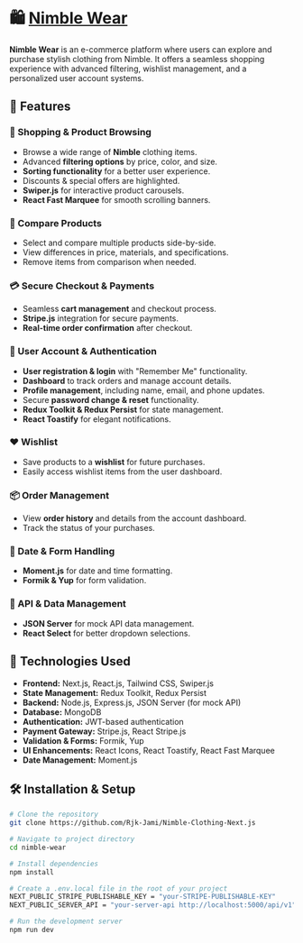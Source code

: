 # 🛍️ [Nimble Wear](https://nimble-wear.vercel.app)

**Nimble Wear** is an e-commerce platform where users can explore and purchase stylish clothing from Nimble. It offers a seamless shopping experience with advanced filtering, wishlist management, and a personalized user account systems.

## 🚀 Features

### 🛒 Shopping & Product Browsing
- Browse a wide range of **Nimble** clothing items.
- Advanced **filtering options** by price, color, and size.
- **Sorting functionality** for a better user experience.
- Discounts & special offers are highlighted.
- **Swiper.js** for interactive product carousels.
- **React Fast Marquee** for smooth scrolling banners.

### 🔄 Compare Products
- Select and compare multiple products side-by-side.
- View differences in price, materials, and specifications.
- Remove items from comparison when needed.

### 💳 Secure Checkout & Payments
- Seamless **cart management** and checkout process.
- **Stripe.js** integration for secure payments.
- **Real-time order confirmation** after checkout.

### 📜 User Account & Authentication
- **User registration & login** with "Remember Me" functionality.
- **Dashboard** to track orders and manage account details.
- **Profile management**, including name, email, and phone updates.
- Secure **password change & reset** functionality.
- **Redux Toolkit & Redux Persist** for state management.
- **React Toastify** for elegant notifications.

### ❤️ Wishlist
- Save products to a **wishlist** for future purchases.
- Easily access wishlist items from the user dashboard.

### 📦 Order Management
- View **order history** and details from the account dashboard.
- Track the status of your purchases.

### 📅 Date & Form Handling
- **Moment.js** for date and time formatting.
- **Formik & Yup** for form validation.

### 🔄 API & Data Management
- **JSON Server** for mock API data management.
- **React Select** for better dropdown selections.

## 🔧 Technologies Used
- **Frontend:** Next.js, React.js, Tailwind CSS, Swiper.js
- **State Management:** Redux Toolkit, Redux Persist
- **Backend:** Node.js, Express.js, JSON Server (for mock API)
- **Database:** MongoDB
- **Authentication:** JWT-based authentication
- **Payment Gateway:** Stripe.js, React Stripe.js
- **Validation & Forms:** Formik, Yup
- **UI Enhancements:** React Icons, React Toastify, React Fast Marquee
- **Date Management:** Moment.js

<!-- ## 📸 Screenshots
![Product Page](./screenshots/product-page.png)
![User Dashboard](./screenshots/user-dashboard.png) -->

## 🛠️ Installation & Setup

```bash
# Clone the repository
git clone https://github.com/Rjk-Jami/Nimble-Clothing-Next.js

# Navigate to project directory
cd nimble-wear

# Install dependencies
npm install

# Create a .env.local file in the root of your project
NEXT_PUBLIC_STRIPE_PUBLISHABLE_KEY = "your-STRIPE-PUBLISHABLE-KEY"
NEXT_PUBLIC_SERVER_API = "your-server-api http://localhost:5000/api/v1"

# Run the development server
npm run dev
